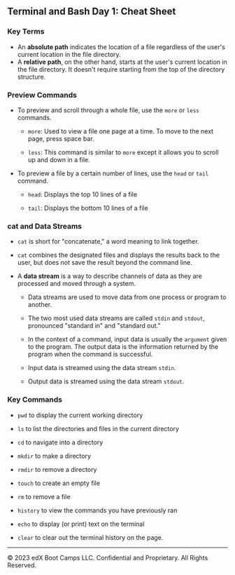 ## Terminal and Bash Day 1: Cheat Sheet 

### Key Terms

- An **absolute path** indicates the location of a file regardless of the user's current location in the file directory.
- A **relative path**, on the other hand, starts at the user's current location in the file directory. It doesn't require starting from the top of the directory structure.

### Preview Commands

  - To preview and scroll through a whole file, use the `more` or `less` commands.

    - `more`: Used to view a file one page at a time. To move to the next page, press space bar.

    - `less`: This command is similar to `more` except it allows you to scroll up and down in a file.

  - To preview a file by a certain number of lines, use the `head` or `tail` command.

    - `head`: Displays the top 10 lines of a file

    - `tail`: Displays the bottom 10 lines of a file

### cat and Data Streams

  - `cat` is short for "concatenate," a word meaning to link together.

  - `cat` combines the designated files and displays the results back to the user, but does not save the result beyond the command line.

  - A **data stream** is a way to describe channels of data as they are processed and moved through a system.

    - Data streams are used to move data from one process or program to another.

    - The two most used data streams are called `stdin` and `stdout`, pronounced "standard in" and "standard out."

    - In the context of a command, input data is usually the `argument` given to the program. The output data is the information returned by the program when the command is successful.

    - Input data is streamed using the data stream `stdin`.

    - Output data is streamed using the data stream `stdout`.

### Key Commands

- `pwd` to display the current working directory

- `ls` to list the directories and files in the current directory

- `cd` to navigate into a directory

- `mkdir` to make a directory

- `rmdir` to remove a directory

- `touch` to create an empty file

- `rm` to remove a file

- `history` to view the commands you have previously ran

- `echo` to display (or print) text on the terminal

- `clear` to clear out the terminal history on the page.

-------

&copy; 2023 edX Boot Camps LLC. Confidential and Proprietary. All Rights Reserved.
